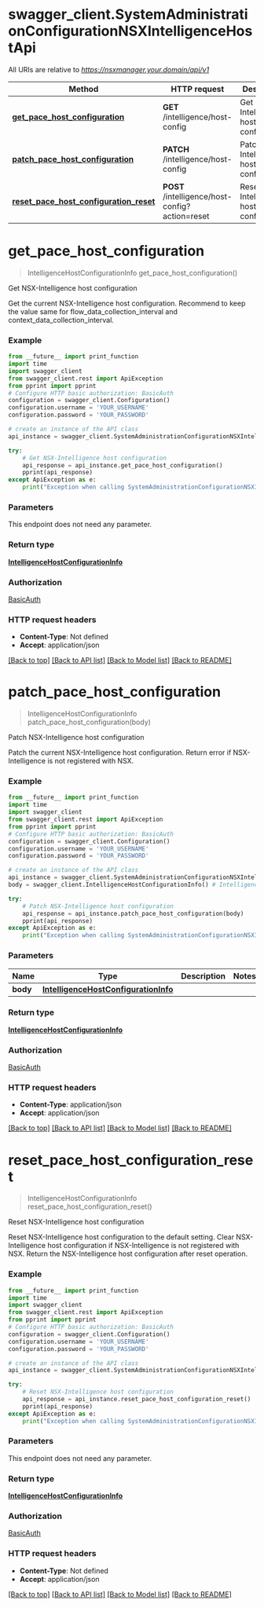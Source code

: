 # swagger_client.SystemAdministrationConfigurationNSXIntelligenceHostApi

All URIs are relative to *https://nsxmanager.your.domain/api/v1*

Method | HTTP request | Description
------------- | ------------- | -------------
[**get_pace_host_configuration**](SystemAdministrationConfigurationNSXIntelligenceHostApi.md#get_pace_host_configuration) | **GET** /intelligence/host-config | Get NSX-Intelligence host configuration
[**patch_pace_host_configuration**](SystemAdministrationConfigurationNSXIntelligenceHostApi.md#patch_pace_host_configuration) | **PATCH** /intelligence/host-config | Patch NSX-Intelligence host configuration
[**reset_pace_host_configuration_reset**](SystemAdministrationConfigurationNSXIntelligenceHostApi.md#reset_pace_host_configuration_reset) | **POST** /intelligence/host-config?action&#x3D;reset | Reset NSX-Intelligence host configuration

# **get_pace_host_configuration**
> IntelligenceHostConfigurationInfo get_pace_host_configuration()

Get NSX-Intelligence host configuration

Get the current NSX-Intelligence host configuration. Recommend to keep the value same for flow_data_collection_interval and context_data_collection_interval. 

### Example
```python
from __future__ import print_function
import time
import swagger_client
from swagger_client.rest import ApiException
from pprint import pprint
# Configure HTTP basic authorization: BasicAuth
configuration = swagger_client.Configuration()
configuration.username = 'YOUR_USERNAME'
configuration.password = 'YOUR_PASSWORD'

# create an instance of the API class
api_instance = swagger_client.SystemAdministrationConfigurationNSXIntelligenceHostApi(swagger_client.ApiClient(configuration))

try:
    # Get NSX-Intelligence host configuration
    api_response = api_instance.get_pace_host_configuration()
    pprint(api_response)
except ApiException as e:
    print("Exception when calling SystemAdministrationConfigurationNSXIntelligenceHostApi->get_pace_host_configuration: %s\n" % e)
```

### Parameters
This endpoint does not need any parameter.

### Return type

[**IntelligenceHostConfigurationInfo**](IntelligenceHostConfigurationInfo.md)

### Authorization

[BasicAuth](../README.md#BasicAuth)

### HTTP request headers

 - **Content-Type**: Not defined
 - **Accept**: application/json

[[Back to top]](#) [[Back to API list]](../README.md#documentation-for-api-endpoints) [[Back to Model list]](../README.md#documentation-for-models) [[Back to README]](../README.md)

# **patch_pace_host_configuration**
> IntelligenceHostConfigurationInfo patch_pace_host_configuration(body)

Patch NSX-Intelligence host configuration

Patch the current NSX-Intelligence host configuration. Return error if NSX-Intelligence is not registered with NSX. 

### Example
```python
from __future__ import print_function
import time
import swagger_client
from swagger_client.rest import ApiException
from pprint import pprint
# Configure HTTP basic authorization: BasicAuth
configuration = swagger_client.Configuration()
configuration.username = 'YOUR_USERNAME'
configuration.password = 'YOUR_PASSWORD'

# create an instance of the API class
api_instance = swagger_client.SystemAdministrationConfigurationNSXIntelligenceHostApi(swagger_client.ApiClient(configuration))
body = swagger_client.IntelligenceHostConfigurationInfo() # IntelligenceHostConfigurationInfo | 

try:
    # Patch NSX-Intelligence host configuration
    api_response = api_instance.patch_pace_host_configuration(body)
    pprint(api_response)
except ApiException as e:
    print("Exception when calling SystemAdministrationConfigurationNSXIntelligenceHostApi->patch_pace_host_configuration: %s\n" % e)
```

### Parameters

Name | Type | Description  | Notes
------------- | ------------- | ------------- | -------------
 **body** | [**IntelligenceHostConfigurationInfo**](IntelligenceHostConfigurationInfo.md)|  | 

### Return type

[**IntelligenceHostConfigurationInfo**](IntelligenceHostConfigurationInfo.md)

### Authorization

[BasicAuth](../README.md#BasicAuth)

### HTTP request headers

 - **Content-Type**: application/json
 - **Accept**: application/json

[[Back to top]](#) [[Back to API list]](../README.md#documentation-for-api-endpoints) [[Back to Model list]](../README.md#documentation-for-models) [[Back to README]](../README.md)

# **reset_pace_host_configuration_reset**
> IntelligenceHostConfigurationInfo reset_pace_host_configuration_reset()

Reset NSX-Intelligence host configuration

Reset NSX-Intelligence host configuration to the default setting. Clear NSX-Intelligence host configuration if NSX-Intelligence is not registered with NSX. Return the NSX-Intelligence host configuration after reset operation. 

### Example
```python
from __future__ import print_function
import time
import swagger_client
from swagger_client.rest import ApiException
from pprint import pprint
# Configure HTTP basic authorization: BasicAuth
configuration = swagger_client.Configuration()
configuration.username = 'YOUR_USERNAME'
configuration.password = 'YOUR_PASSWORD'

# create an instance of the API class
api_instance = swagger_client.SystemAdministrationConfigurationNSXIntelligenceHostApi(swagger_client.ApiClient(configuration))

try:
    # Reset NSX-Intelligence host configuration
    api_response = api_instance.reset_pace_host_configuration_reset()
    pprint(api_response)
except ApiException as e:
    print("Exception when calling SystemAdministrationConfigurationNSXIntelligenceHostApi->reset_pace_host_configuration_reset: %s\n" % e)
```

### Parameters
This endpoint does not need any parameter.

### Return type

[**IntelligenceHostConfigurationInfo**](IntelligenceHostConfigurationInfo.md)

### Authorization

[BasicAuth](../README.md#BasicAuth)

### HTTP request headers

 - **Content-Type**: Not defined
 - **Accept**: application/json

[[Back to top]](#) [[Back to API list]](../README.md#documentation-for-api-endpoints) [[Back to Model list]](../README.md#documentation-for-models) [[Back to README]](../README.md)

